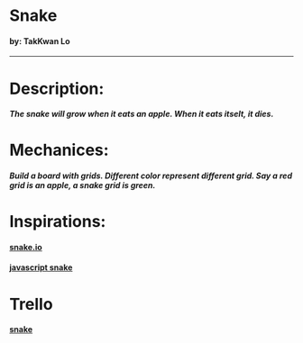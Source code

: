# Snake

#### by: TakKwan Lo

---

# Description:

##### The snake will grow when it eats an apple. When it eats itselt, it dies.

# Mechanices:

##### Build a board with grids. Different color represent different grid. Say a red grid is an apple, a snake grid is green.

# Inspirations:

#### [snake.io](snake.io)

#### [javascript snake](https://patorjk.com/games/snake/)

# Trello

#### [snake](https://trello.com/b/CakxyeRs/snake)
